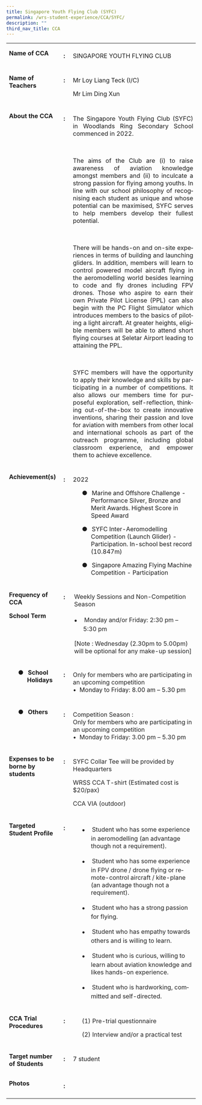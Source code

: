 ```yaml
---
title: Singapore Youth Flying Club (SYFC)
permalink: /wrs-student-experience/CCA/SYFC/
description: ""
third_nav_title: CCA
---
```


<table style="border-collapse:collapse;mso-table-layout-alt:fixed;mso-yfti-tbllook:
 1536;mso-padding-alt:0in 5.4pt 0in 5.4pt" width="623" cellpadding="0" cellspacing="0" border="0" class="MsoNormalTable"><tbody><tr style="mso-yfti-irow:0;mso-yfti-firstrow:yes"><td style="width:103.0pt;padding:0in 5.4pt 0in 5.4pt" valign="top" width="137"><p style="line-height:normal;mso-pagination:none;border:none;
  mso-padding-alt:31.0pt 31.0pt 31.0pt 31.0pt;mso-border-shadow:yes" class="MsoNormal"><b style="mso-bidi-font-weight:normal"><span style="font-size:12.0pt" lang="EN">Name of CCA</span></b></p></td><td style="width:14.0pt;padding:5.0pt 5.0pt 5.0pt 5.0pt" valign="top" width="19"><p style="line-height:normal;mso-pagination:none;border:none;
  mso-padding-alt:31.0pt 31.0pt 31.0pt 31.0pt;mso-border-shadow:yes" class="MsoNormal"><b style="mso-bidi-font-weight:normal"><span style="font-size:12.0pt" lang="EN">:</span></b></p></td><td style="width:350.5pt;padding:5.0pt 5.0pt 5.0pt 5.0pt" valign="top" width="467"><p style="line-height:normal;mso-pagination:none;border:none;
  mso-padding-alt:31.0pt 31.0pt 31.0pt 31.0pt;mso-border-shadow:yes" class="MsoNormal"><span style="font-size:12.0pt" lang="EN">SINGAPORE YOUTH FLYING CLUB</span></p></td></tr><tr style="mso-yfti-irow:1"><td style="width:103.0pt;padding:0in 5.4pt 0in 5.4pt" valign="top" width="137"><p style="line-height:normal;mso-pagination:none;border:none;
  mso-padding-alt:31.0pt 31.0pt 31.0pt 31.0pt;mso-border-shadow:yes" class="MsoNormal"><b style="mso-bidi-font-weight:normal"><span style="font-size:12.0pt" lang="EN">Name of Teachers</span></b></p></td><td style="width:14.0pt;padding:5.0pt 5.0pt 5.0pt 5.0pt" valign="top" width="19"><p style="line-height:normal;mso-pagination:none;border:none;
  mso-padding-alt:31.0pt 31.0pt 31.0pt 31.0pt;mso-border-shadow:yes" class="MsoNormal"><b style="mso-bidi-font-weight:normal"><span style="font-size:12.0pt" lang="EN">:</span></b></p></td><td style="width:350.5pt;padding:5.0pt 5.0pt 5.0pt 5.0pt" valign="top" width="467"><p style="line-height:normal;mso-pagination:none;border:none;
  mso-padding-alt:31.0pt 31.0pt 31.0pt 31.0pt;mso-border-shadow:yes" class="MsoNormal"><span style="font-size:12.0pt" lang="EN">Mr Loy Liang Teck (I/C)</span></p><p style="line-height:normal;mso-pagination:none;border:none;
  mso-padding-alt:31.0pt 31.0pt 31.0pt 31.0pt;mso-border-shadow:yes" class="MsoNormal"><span style="font-size:12.0pt" lang="EN">Mr </span><span lang="EN">Lim Ding Xun</span></p></td></tr><tr style="mso-yfti-irow:2"><td style="width:103.0pt;padding:0in 5.4pt 0in 5.4pt" valign="top" width="137"><p style="line-height:normal;mso-pagination:none;border:none;
  mso-padding-alt:31.0pt 31.0pt 31.0pt 31.0pt;mso-border-shadow:yes" class="MsoNormal"><b style="mso-bidi-font-weight:normal"><span style="font-size:12.0pt" lang="EN">About the CCA</span></b></p></td><td style="width:14.0pt;padding:5.0pt 5.0pt 5.0pt 5.0pt" valign="top" width="19"><p style="line-height:normal;mso-pagination:none;border:none;
  mso-padding-alt:31.0pt 31.0pt 31.0pt 31.0pt;mso-border-shadow:yes" class="MsoNormal"><b style="mso-bidi-font-weight:normal"><span style="font-size:12.0pt" lang="EN">:</span></b></p></td><td style="width:350.5pt;padding:5.0pt 5.0pt 5.0pt 5.0pt" valign="top" width="467"><p style="text-align:justify;line-height:normal" class="MsoNormal"><span lang="EN">The Singapore Youth Flying Club (SYFC) in Woodlands Ring Secondary School commenced in 2022.</span></p><p style="text-align:justify;line-height:normal" class="MsoNormal"><span lang="EN">&nbsp;</span></p><p style="text-align:justify;line-height:normal" class="MsoNormal"><span lang="EN">The aims of the Club are (i) to raise awareness of aviation knowledge amongst members and (ii) to inculcate a strong passion for flying among youths. In line with our school philosophy of recognising each student as unique and whose potential can be maximised, SYFC serves to help members develop their fullest potential.</span></p><p style="text-align:justify;line-height:normal" class="MsoNormal"><span lang="EN">&nbsp;</span></p><p style="text-align:justify;line-height:normal" class="MsoNormal"><span lang="EN">There will be hands-on and on-site experiences in terms of building and launching gliders. In addition, members will learn to control powered model aircraft flying in the aeromodelling world besides learning to code and fly drones including FPV drones. Those who aspire to earn their own Private Pilot License (PPL) can also begin with the PC Flight Simulator which introduces members to the basics of piloting a light aircraft. At greater heights, eligible members will be able to attend short flying courses at Seletar Airport leading to attaining the PPL.</span></p><p style="text-align:justify;line-height:normal" class="MsoNormal"><span lang="EN">&nbsp;</span></p><p style="text-align:justify;line-height:normal" class="MsoNormal"><span lang="EN">SYFC members will have the opportunity to apply their knowledge and skills by participating in a number of competitions. It also allows our members time for purposeful exploration, self-reflection, thinking out-of-the-box to create innovative inventions, sharing their passion and love for aviation with members from other local and international schools as part of the outreach programme, including global classroom experience, and empower them to achieve excellence.</span></p></td></tr><tr style="mso-yfti-irow:3"><td style="width:103.0pt;padding:0in 5.4pt 0in 5.4pt" valign="top" width="137"><p style="line-height:normal;mso-pagination:none;border:none;
  mso-padding-alt:31.0pt 31.0pt 31.0pt 31.0pt;mso-border-shadow:yes" class="MsoNormal"><b style="mso-bidi-font-weight:normal"><span style="font-size:12.0pt" lang="EN">Achievement(s)</span></b></p></td><td style="width:14.0pt;padding:5.0pt 5.0pt 5.0pt 5.0pt" valign="top" width="19"><p style="line-height:normal;mso-pagination:none;border:none;
  mso-padding-alt:31.0pt 31.0pt 31.0pt 31.0pt;mso-border-shadow:yes" class="MsoNormal"><b style="mso-bidi-font-weight:normal"><span style="font-size:12.0pt" lang="EN">:</span></b></p></td><td style="width:350.5pt;padding:5.0pt 5.0pt 5.0pt 5.0pt" valign="top" width="467"><p style="line-height:normal;mso-pagination:none;border:none;
  mso-padding-alt:31.0pt 31.0pt 31.0pt 31.0pt;mso-border-shadow:yes" class="MsoNormal"><span style="font-size:12.0pt" lang="EN">2022</span></p><p style="margin-left:.5in;text-indent:-.25in;line-height:
  normal;mso-pagination:none;mso-list:l1 level1 lfo3;border:none;mso-padding-alt:
  31.0pt 31.0pt 31.0pt 31.0pt;mso-border-shadow:yes" class="MsoNormal"><span style="font-size:12.0pt" lang="EN"><span style="mso-list:Ignore">●<span style="font:7.0pt &quot;Times New Roman&quot;">&nbsp;&nbsp;&nbsp;&nbsp; </span></span></span><span style="font-size:12.0pt" lang="EN">Marine and Offshore Challenge - Performance Silver, Bronze and Merit Awards. Highest Score in Speed Award</span></p><p style="margin-left:.5in;text-indent:-.25in;line-height:
  normal;mso-pagination:none;mso-list:l1 level1 lfo3;border:none;mso-padding-alt:
  31.0pt 31.0pt 31.0pt 31.0pt;mso-border-shadow:yes" class="MsoNormal"><span style="font-size:12.0pt" lang="EN"><span style="mso-list:Ignore">●<span style="font:7.0pt &quot;Times New Roman&quot;">&nbsp;&nbsp;&nbsp;&nbsp; </span></span></span><span style="font-size:12.0pt" lang="EN">SYFC Inter-Aeromodelling Competition (Launch Glider) - Participation. In-school best record (10.847m)</span></p><p style="margin-left:.5in;text-indent:-.25in;line-height:
  normal;mso-pagination:none;mso-list:l1 level1 lfo3;border:none;mso-padding-alt:
  31.0pt 31.0pt 31.0pt 31.0pt;mso-border-shadow:yes" class="MsoNormal"><span style="font-size:12.0pt" lang="EN"><span style="mso-list:Ignore">●<span style="font:7.0pt &quot;Times New Roman&quot;">&nbsp;&nbsp;&nbsp;&nbsp; </span></span></span><span style="font-size:12.0pt" lang="EN">Singapore Amazing Flying Machine Competition - Participation</span></p></td></tr><tr style="mso-yfti-irow:4"><td style="width:103.0pt;padding:0in 5.4pt 0in 5.4pt" valign="top" width="137"><p style="line-height:normal;mso-pagination:none;border:none;
  mso-padding-alt:31.0pt 31.0pt 31.0pt 31.0pt;mso-border-shadow:yes" class="MsoNormal"><b style="mso-bidi-font-weight:normal"><span style="font-size:12.0pt" lang="EN">Frequency of CCA</span></b></p><p style="line-height:normal;mso-pagination:none;border:none;
  mso-padding-alt:31.0pt 31.0pt 31.0pt 31.0pt;mso-border-shadow:yes" class="MsoNormal"><b style="mso-bidi-font-weight:normal"><span style="font-size:12.0pt" lang="EN">School Term</span></b></p></td><td style="width:14.0pt;padding:5.0pt 5.0pt 5.0pt 5.0pt" valign="top" width="19"><p style="line-height:normal;mso-pagination:none;border:none;
  mso-padding-alt:31.0pt 31.0pt 31.0pt 31.0pt;mso-border-shadow:yes" class="MsoNormal"><b style="mso-bidi-font-weight:normal"><span style="font-size:12.0pt" lang="EN">:</span></b></p></td><td style="width:350.5pt;padding:3.75pt 7.5pt 3.75pt 7.5pt" valign="top" width="467"><p style="line-height:normal" class="MsoNormal"><span style="font-size:
  12.0pt;color:#222222" lang="EN">Weekly Sessions and Non-Competition Season</span></p><p style="margin-top:14.0pt;margin-right:0in;margin-bottom:
  14.0pt;margin-left:.25in;text-indent:-.25in;line-height:normal;mso-list:l3 level1 lfo1" class="MsoNormal"><span style="font-size:10.0pt;font-family:&quot;Noto Sans Symbols&quot;;mso-fareast-font-family:
  &quot;Noto Sans Symbols&quot;;mso-bidi-font-family:&quot;Noto Sans Symbols&quot;;color:#222222" lang="EN"><span style="mso-list:Ignore">●<span style="font:7.0pt &quot;Times New Roman&quot;">&nbsp;&nbsp;&nbsp;&nbsp;&nbsp;&nbsp;&nbsp; </span></span></span><span style="font-size:12.0pt;
  color:#222222" lang="EN">Monday and/or Friday: 2:30 pm – 5:30 pm</span></p><p style="margin-top:14.0pt;line-height:normal" class="MsoNormal"><span style="font-size:12.0pt;color:#222222" lang="EN">[Note : Wednesday (2.30pm to 5.00pm) will be optional for any make-up session]</span></p></td></tr><tr style="mso-yfti-irow:5"><td style="width:103.0pt;padding:0in 5.4pt 0in 5.4pt" valign="top" width="137"><p style="margin-left:.5in;text-indent:-.25in;line-height:
  normal;mso-pagination:none;mso-list:l2 level1 lfo5;border:none;mso-padding-alt:
  31.0pt 31.0pt 31.0pt 31.0pt;mso-border-shadow:yes" class="MsoNormal"><span style="font-size:12.0pt" lang="EN"><span style="mso-list:Ignore">●<span style="font:7.0pt &quot;Times New Roman&quot;">&nbsp;&nbsp;&nbsp;&nbsp; </span></span></span><b style="mso-bidi-font-weight:normal"><span lang="EN">School Holidays</span></b><b style="mso-bidi-font-weight:normal"><span style="font-size:12.0pt" lang="EN"></span></b></p></td><td style="width:14.0pt;padding:5.0pt 5.0pt 5.0pt 5.0pt" valign="top" width="19"><p style="line-height:normal;mso-pagination:none;border:none;
  mso-padding-alt:31.0pt 31.0pt 31.0pt 31.0pt;mso-border-shadow:yes" class="MsoNormal"><b style="mso-bidi-font-weight:normal"><span style="font-size:12.0pt" lang="EN">:</span></b></p></td><td style="width:350.5pt;padding:5.0pt 5.0pt 5.0pt 5.0pt" valign="top" width="467"><p style="line-height:normal" class="MsoNormal"><span style="font-size:
  12.0pt;color:#222222" lang="EN">Only for members who are participating in an upcoming competition<br></span><span style="font-size:12.0pt" lang="EN">•&nbsp; Monday to Friday: 8.00 am – 5.30 pm</span></p></td></tr><tr style="mso-yfti-irow:6"><td style="width:103.0pt;padding:0in 5.4pt 0in 5.4pt" valign="top" width="137"><p style="margin-left:.5in;text-indent:-.25in;line-height:
  normal;mso-pagination:none;mso-list:l2 level1 lfo5;border:none;mso-padding-alt:
  31.0pt 31.0pt 31.0pt 31.0pt;mso-border-shadow:yes" class="MsoNormal"><span style="font-size:12.0pt" lang="EN"><span style="mso-list:Ignore">●<span style="font:7.0pt &quot;Times New Roman&quot;">&nbsp;&nbsp;&nbsp;&nbsp; </span></span></span><b style="mso-bidi-font-weight:normal"><span lang="EN">Others</span></b><b style="mso-bidi-font-weight:normal"><span style="font-size:12.0pt" lang="EN"></span></b></p></td><td style="width:14.0pt;padding:5.0pt 5.0pt 5.0pt 5.0pt" valign="top" width="19"><p style="line-height:normal;mso-pagination:none;border:none;
  mso-padding-alt:31.0pt 31.0pt 31.0pt 31.0pt;mso-border-shadow:yes" class="MsoNormal"><b style="mso-bidi-font-weight:normal"><span style="font-size:12.0pt" lang="EN">:</span></b></p></td><td style="width:350.5pt;padding:5.0pt 5.0pt 5.0pt 5.0pt" valign="top" width="467"><p style="line-height:normal" class="MsoNormal"><span style="font-size:
  12.0pt;color:#222222" lang="EN">Competition Season :<br>Only for members who are participating in an upcoming competition<br>•&nbsp; Monday to Friday: 3.00 pm – 5.30 pm</span><span style="font-size:12.0pt" lang="EN"></span></p></td></tr><tr style="mso-yfti-irow:7"><td style="width:103.0pt;padding:0in 5.4pt 0in 5.4pt" valign="top" width="137"><p style="line-height:normal;mso-pagination:none;border:none;
  mso-padding-alt:31.0pt 31.0pt 31.0pt 31.0pt;mso-border-shadow:yes" class="MsoNormal"><b style="mso-bidi-font-weight:normal"><span style="font-size:12.0pt" lang="EN">Expenses to be borne by students</span></b></p></td><td style="width:14.0pt;padding:5.0pt 5.0pt 5.0pt 5.0pt" valign="top" width="19"><p style="line-height:normal;mso-pagination:none;border:none;
  mso-padding-alt:31.0pt 31.0pt 31.0pt 31.0pt;mso-border-shadow:yes" class="MsoNormal"><b style="mso-bidi-font-weight:normal"><span style="font-size:12.0pt" lang="EN">:</span></b></p></td><td style="width:350.5pt;padding:5.0pt 5.0pt 5.0pt 5.0pt" valign="top" width="467"><p style="line-height:normal" class="MsoNormal"><span style="font-size:
  12.0pt;color:#222222" lang="EN">SYFC Collar Tee will be provided by Headquarters</span></p><p style="line-height:normal" class="MsoNormal"><span style="font-size:
  12.0pt;color:#222222" lang="EN">WRSS CCA T-shirt (Estimated cost is $20/pax)</span></p><p style="line-height:normal" class="MsoNormal"><span style="font-size:
  12.0pt;color:#222222" lang="EN">CCA VIA (outdoor)</span></p></td></tr><tr style="mso-yfti-irow:8"><td style="width:103.0pt;padding:0in 5.4pt 0in 5.4pt" valign="top" width="137"><p style="line-height:normal;mso-pagination:none;border:none;
  mso-padding-alt:31.0pt 31.0pt 31.0pt 31.0pt;mso-border-shadow:yes" class="MsoNormal"><b style="mso-bidi-font-weight:normal"><span style="font-size:12.0pt" lang="EN">Targeted Student Profile</span></b></p></td><td style="width:14.0pt;padding:5.0pt 5.0pt 5.0pt 5.0pt" valign="top" width="19"><p style="line-height:normal;mso-pagination:none;border:none;
  mso-padding-alt:31.0pt 31.0pt 31.0pt 31.0pt;mso-border-shadow:yes" class="MsoNormal"><b style="mso-bidi-font-weight:normal"><span style="font-size:12.0pt" lang="EN">:</span></b></p></td><td style="width:350.5pt;padding:5.0pt 5.0pt 5.0pt 5.0pt" valign="top" width="467"><p style="margin-left:.5in;text-indent:-.25in;line-height:
  normal;mso-list:l4 level1 lfo4" class="MsoNormal"><span style="font-size:10.0pt;font-family:&quot;Noto Sans Symbols&quot;;mso-fareast-font-family:
  &quot;Noto Sans Symbols&quot;;mso-bidi-font-family:&quot;Noto Sans Symbols&quot;;color:#222222" lang="EN"><span style="mso-list:Ignore">●<span style="font:7.0pt &quot;Times New Roman&quot;">&nbsp;&nbsp;&nbsp;&nbsp;&nbsp;&nbsp;&nbsp; </span></span></span><span style="color:#222222" lang="EN">Student who has some experience in aeromodelling (an advantage though not a requirement).</span></p><p style="margin-left:.5in;text-indent:-.25in;line-height:
  normal;mso-list:l4 level1 lfo4" class="MsoNormal"><span style="font-size:10.0pt;font-family:&quot;Noto Sans Symbols&quot;;mso-fareast-font-family:
  &quot;Noto Sans Symbols&quot;;mso-bidi-font-family:&quot;Noto Sans Symbols&quot;;color:#222222" lang="EN"><span style="mso-list:Ignore">●<span style="font:7.0pt &quot;Times New Roman&quot;">&nbsp;&nbsp;&nbsp;&nbsp;&nbsp;&nbsp;&nbsp; </span></span></span><span style="color:#222222" lang="EN">Student who has some experience in FPV drone / drone flying or remote-control aircraft / kite-plane (an advantage though not a requirement).</span></p><p style="margin-left:.5in;text-indent:-.25in;line-height:
  normal;mso-list:l4 level1 lfo4" class="MsoNormal"><span style="font-size:10.0pt;font-family:&quot;Noto Sans Symbols&quot;;mso-fareast-font-family:
  &quot;Noto Sans Symbols&quot;;mso-bidi-font-family:&quot;Noto Sans Symbols&quot;;color:#222222" lang="EN"><span style="mso-list:Ignore">●<span style="font:7.0pt &quot;Times New Roman&quot;">&nbsp;&nbsp;&nbsp;&nbsp;&nbsp;&nbsp;&nbsp; </span></span></span><span style="color:#222222" lang="EN">Student who has a strong passion for flying.</span></p><p style="margin-left:.5in;text-indent:-.25in;line-height:
  normal;mso-list:l4 level1 lfo4" class="MsoNormal"><span style="font-size:10.0pt;font-family:&quot;Noto Sans Symbols&quot;;mso-fareast-font-family:
  &quot;Noto Sans Symbols&quot;;mso-bidi-font-family:&quot;Noto Sans Symbols&quot;;color:#222222" lang="EN"><span style="mso-list:Ignore">●<span style="font:7.0pt &quot;Times New Roman&quot;">&nbsp;&nbsp;&nbsp;&nbsp;&nbsp;&nbsp;&nbsp; </span></span></span><span style="color:#222222" lang="EN">Student who has empathy towards others and is willing to learn.</span></p><p style="margin-left:.5in;text-indent:-.25in;line-height:
  normal;mso-list:l4 level1 lfo4" class="MsoNormal"><span style="font-size:10.0pt;font-family:&quot;Noto Sans Symbols&quot;;mso-fareast-font-family:
  &quot;Noto Sans Symbols&quot;;mso-bidi-font-family:&quot;Noto Sans Symbols&quot;;color:#222222" lang="EN"><span style="mso-list:Ignore">●<span style="font:7.0pt &quot;Times New Roman&quot;">&nbsp;&nbsp;&nbsp;&nbsp;&nbsp;&nbsp;&nbsp; </span></span></span><span style="color:#222222" lang="EN">Student who is curious, willing to learn about aviation knowledge and likes hands-on experience.</span></p><p style="margin-left:.5in;text-indent:-.25in;line-height:
  normal;mso-list:l4 level1 lfo4" class="MsoNormal"><span style="font-size:10.0pt;font-family:&quot;Noto Sans Symbols&quot;;mso-fareast-font-family:
  &quot;Noto Sans Symbols&quot;;mso-bidi-font-family:&quot;Noto Sans Symbols&quot;;color:#222222" lang="EN"><span style="mso-list:Ignore">●<span style="font:7.0pt &quot;Times New Roman&quot;">&nbsp;&nbsp;&nbsp;&nbsp;&nbsp;&nbsp;&nbsp; </span></span></span><span style="color:#222222" lang="EN">Student who is hardworking, committed and self-directed.</span></p></td></tr><tr style="mso-yfti-irow:9"><td style="width:103.0pt;padding:0in 5.4pt 0in 5.4pt" valign="top" width="137"><p style="line-height:normal;mso-pagination:none;border:none;
  mso-padding-alt:31.0pt 31.0pt 31.0pt 31.0pt;mso-border-shadow:yes" class="MsoNormal"><b style="mso-bidi-font-weight:normal"><span style="font-size:12.0pt" lang="EN">CCA Trial Procedures</span></b></p></td><td style="width:14.0pt;padding:5.0pt 5.0pt 5.0pt 5.0pt" valign="top" width="19"><p style="line-height:normal;mso-pagination:none;border:none;
  mso-padding-alt:31.0pt 31.0pt 31.0pt 31.0pt;mso-border-shadow:yes" class="MsoNormal"><b style="mso-bidi-font-weight:normal"><span style="font-size:12.0pt" lang="EN">:</span></b></p></td><td style="width:350.5pt;padding:5.0pt 5.0pt 5.0pt 5.0pt" valign="top" width="467"><p style="margin-left:.5in;text-indent:-.25in;line-height:
  normal;mso-list:l0 level1 lfo2" class="MsoNormal"><span style="font-size:12.0pt;color:#222222" lang="EN"><span style="mso-list:Ignore">(1)<span style="font:7.0pt &quot;Times New Roman&quot;">&nbsp; </span></span></span><span style="font-size:12.0pt;color:#222222" lang="EN">Pre-trial questionnaire</span></p><p style="margin-left:.5in;text-indent:-.25in;line-height:
  normal;mso-list:l0 level1 lfo2" class="MsoNormal"><span style="font-size:12.0pt;color:#222222" lang="EN"><span style="mso-list:Ignore">(2)<span style="font:7.0pt &quot;Times New Roman&quot;">&nbsp; </span></span></span><span style="font-size:12.0pt;color:#222222" lang="EN">Interview and/or a practical test</span></p></td></tr><tr style="mso-yfti-irow:10"><td style="width:103.0pt;padding:0in 5.4pt 0in 5.4pt" valign="top" width="137"><p style="line-height:normal;mso-pagination:none;border:none;
  mso-padding-alt:31.0pt 31.0pt 31.0pt 31.0pt;mso-border-shadow:yes" class="MsoNormal"><b style="mso-bidi-font-weight:normal"><span style="font-size:12.0pt" lang="EN">Target number of Students</span></b></p></td><td style="width:14.0pt;padding:5.0pt 5.0pt 5.0pt 5.0pt" valign="top" width="19"><p style="line-height:normal;mso-pagination:none;border:none;
  mso-padding-alt:31.0pt 31.0pt 31.0pt 31.0pt;mso-border-shadow:yes" class="MsoNormal"><b style="mso-bidi-font-weight:normal"><span style="font-size:12.0pt" lang="EN">:</span></b></p></td><td style="width:350.5pt;padding:5.0pt 5.0pt 5.0pt 5.0pt" valign="top" width="467"><p style="line-height:normal;mso-pagination:none;border:none;
  mso-padding-alt:31.0pt 31.0pt 31.0pt 31.0pt;mso-border-shadow:yes" class="MsoNormal"><span style="font-size:12.0pt" lang="EN">7 student</span></p></td></tr><tr style="mso-yfti-irow:11;mso-yfti-lastrow:yes"><td style="width:103.0pt;padding:0in 5.4pt 0in 5.4pt" valign="top" width="137"><p style="line-height:normal;mso-pagination:none;border:none;
  mso-padding-alt:31.0pt 31.0pt 31.0pt 31.0pt;mso-border-shadow:yes" class="MsoNormal"><b style="mso-bidi-font-weight:normal"><span style="font-size:12.0pt" lang="EN">Photos</span></b></p></td><td style="width:14.0pt;padding:5.0pt 5.0pt 5.0pt 5.0pt" valign="top" width="19"><p style="line-height:normal;mso-pagination:none;border:none;
  mso-padding-alt:31.0pt 31.0pt 31.0pt 31.0pt;mso-border-shadow:yes" class="MsoNormal"><b style="mso-bidi-font-weight:normal"><span style="font-size:12.0pt" lang="EN">:</span></b></p></td><td style="width:350.5pt;padding:5.0pt 5.0pt 5.0pt 5.0pt" valign="top" width="467"><p style="margin-top:12.0pt;text-align:justify;mso-pagination:
  none" class="MsoNormal"><b style="mso-bidi-font-weight:normal"><i style="mso-bidi-font-style:
  normal"><span style="font-size:12.0pt;line-height:115%" lang="EN">&nbsp;</span></i></b></p></td></tr></tbody></table>